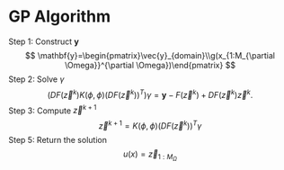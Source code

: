 # GP Algorithm

Step 1: Construct $\mathbf{y}$
$$
\mathbf{y}=\begin{pmatrix}\vec{y}_{domain}\\g(x_{1:M_{\partial \Omega}}^{\partial \Omega})\end{pmatrix}
$$
Step 2: Solve $\gamma$
$$
\left(DF(\vec{z}^{k})K(\phi,\phi)(DF(\vec{z}^{k}))^{T}\right)\gamma=\mathbf{y}-F(\vec{z}^{k})+DF(\vec{z}^{k})\vec{z}^{k} .
$$
Step 3: Compute $\vec{z}^{k+1}$
$$
\vec{z}^{k+1}=K(\phi,\phi)(DF(\vec{z}^{k}))^{T}\gamma
$$
Step 5: Return the solution
$$
u(x)=\vec{z}_{1:M_{\Omega}}
$$
